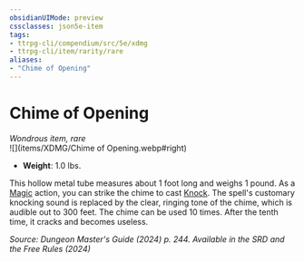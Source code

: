 ```yaml
---
obsidianUIMode: preview
cssclasses: json5e-item
tags:
- ttrpg-cli/compendium/src/5e/xdmg
- ttrpg-cli/item/rarity/rare
aliases: 
- "Chime of Opening"
---
```

# Chime of Opening
*Wondrous item, rare*  
![](items/XDMG/Chime of Opening.webp#right)

- **Weight**: 1.0 lbs.

This hollow metal tube measures about 1 foot long and weighs 1 pound. As a [Magic](/3-Mechanics/CLI/actions.md#Magic) action, you can strike the chime to cast [Knock](/3-Mechanics/CLI/spells/knock-xphb.md). The spell's customary knocking sound is replaced by the clear, ringing tone of the chime, which is audible out to 300 feet. The chime can be used 10 times. After the tenth time, it cracks and becomes useless.

*Source: Dungeon Master's Guide (2024) p. 244. Available in the <span title='Systems Reference Document (5.2)'>SRD</span> and the Free Rules (2024)*